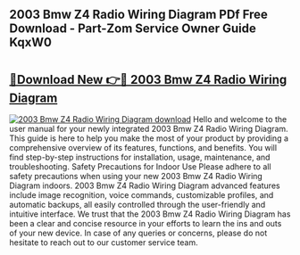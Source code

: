 ## 2003 Bmw Z4 Radio Wiring Diagram PDf Free Download - Part-Zom Service Owner Guide KqxW0

# <h2><a href="http://dfk97o.blite.top/?on=2003+Bmw+Z4+Radio+Wiring+Diagram">🔗Download New 👉🔴 2003 Bmw Z4 Radio Wiring Diagram</a></h2>

[![2003 Bmw Z4 Radio Wiring Diagram download](https://i.imgur.com/lujVjoI.png)](http://dfk97o.blite.top/?on=2003+Bmw+Z4+Radio+Wiring+Diagram)
Hello and welcome to the user manual for your newly integrated 2003 Bmw Z4 Radio Wiring Diagram. This guide is here to help you make the most of your product by providing a comprehensive overview of its features, functions, and benefits. You will find step-by-step instructions for installation, usage, maintenance, and troubleshooting. Safety Precautions for Indoor Use Please adhere to all safety precautions when using your new 2003 Bmw Z4 Radio Wiring Diagram indoors. 2003 Bmw Z4 Radio Wiring Diagram advanced features include image recognition, voice commands, customizable profiles, and automatic backups, all easily controlled through the user-friendly and intuitive interface. We trust that the 2003 Bmw Z4 Radio Wiring Diagram has been a clear and concise resource in your efforts to learn the ins and outs of your new device. In case of any queries or concerns, please do not hesitate to reach out to our customer service team.
